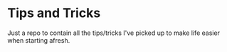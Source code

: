 # Tips and Tricks

Just a repo to contain all the tips/tricks I've picked up to make life easier when starting afresh.
